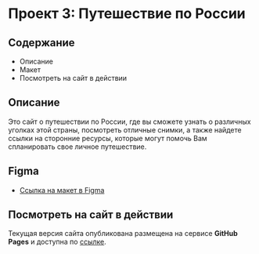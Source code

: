 # Проект 3: Путешествие по России

## Содержание

* Описание
* Макет
* Посмотреть на сайт в действии

## **Описание**

Это сайт о путешествии по России, где вы сможете узнать о различных уголках этой страны, посмотреть отличные снимки, а также найдете ссылки на сторонние ресурсы, которые могут помочь Вам спланировать свое личное путешествие.

## **Figma**

* [Ссылка на макет в Figma](https://www.figma.com/file/OyRWEjU6wBwRe1hapzQoLx/Sprint-3%3A-Russia-%2F-desktop-%2B-mobile?node-id=28503%3A0)

## **Посмотреть на сайт в действии**

Текущая версия сайта опубликована размещена на сервисе **GitHub Pages** и доступна по [ссылке](https://alucardik.github.io/russian-travel/).
